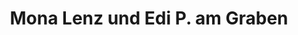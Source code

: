 ---
title: "Mona Lenz und Edi P. am Graben"
url: /linz/mona-lenz-und-edi-p-am-graben/
shop: Kleidung
---
